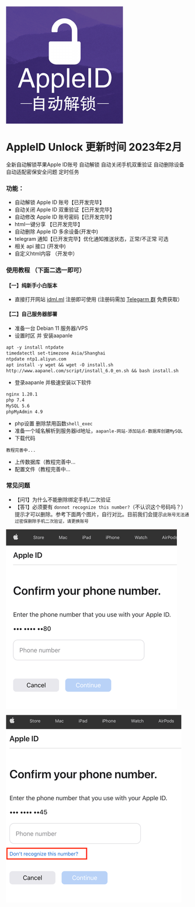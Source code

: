 
[![AppleID_Unlock.png](https://github.com/shadowrocketHelp/appleidUnlock/blob/main/img/apidun2.png?raw=true)]()

# AppleID Unlock 更新时间 2023年2月
全新自动解锁苹果Apple ID账号 自动解锁 自动关闭手机双重验证 自动删除设备 自动适配密保安全问题 定时任务

### 功能：
* 自动解锁 Apple ID 账号【已开发完毕】
* 自动关闭 Apple ID 双重验证【已开发完毕】
* 自动修改 Apple ID 账号密码【已开发完毕】
* html一键分享  【已开发完毕】
* 自动删除 Apple ID 多余设备(开发中)
* telegram 通知【已开发完毕】优化通知推送状态，正常/不正常 可选
* 相关 api 接口  (开发中)
* 自定义html内容 （开发中）

### 使用教程 （下面二选一即可）
#### 【一】纯新手小白版本
* 直接打开网站 [idml.ml](https://idml.ml) 注册即可使用 (注册码需加 [Telegarm 群](https://t.me/apidlock) 免费获取）

#### 【二】自己服务器部署
* 准备一台 Debian 11 服务器/VPS
* 设置时区 并 安装aapanle
```
apt -y install ntpdate
timedatectl set-timezone Asia/Shanghai
ntpdate ntp1.aliyun.com
apt install -y wget && wget -O install.sh http://www.aapanel.com/script/install_6.0_en.sh && bash install.sh

```
* 登录aapanle 并极速安装以下软件
```
nginx 1.20.1
php 7.4
MySQL 5.6
phpMyAdmin 4.9
```
* php设置 删除禁用函数```shell_exec```
* 准备一个域名解析到服务器id地址，```aapanle-网站-添加站点-数据库创建MySQL```
* 下载代码
```
教程完善中...
```
* 上传数据库（教程完善中...
* 配置文件（教程完善中...

### 常见问题
* 【问1】为什么不能删除绑定手机/二次验证
* 【答1】必须要有 ```donnot recognize this number?```（不认识这个号码吗？）提示才可以删除。参考下面两个图片，自行对比。目前我们会提示```此账号无法通过密保删除手机二次验证，请更换账号```

 [![AppleID_Unlock.png](https://github.com/shadowrocketHelp/appleidUnlock/blob/main/img/phone1.png?raw=true)]()
 
 [![AppleID_Unlock.png](https://github.com/shadowrocketHelp/appleidUnlock/blob/main/img/phone2.png?raw=true)]()

